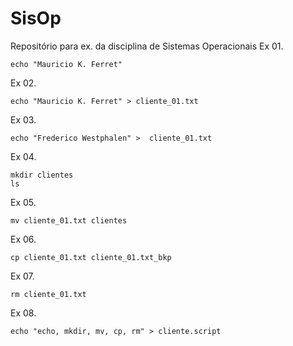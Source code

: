 # SisOp
Repositório para ex. da disciplina de Sistemas Operacionais
Ex 01. 
```
echo "Mauricio K. Ferret"
```
Ex 02.
```
echo "Mauricio K. Ferret" > cliente_01.txt
```
Ex 03.
```
echo "Frederico Westphalen" >  cliente_01.txt
```
Ex 04.
```
mkdir clientes
ls
```
Ex 05.
```
mv cliente_01.txt clientes
```
Ex 06.
```
cp cliente_01.txt cliente_01.txt_bkp
```
Ex 07.
```
rm cliente_01.txt
```
Ex 08.
```
echo "echo, mkdir, mv, cp, rm" > cliente.script
````




